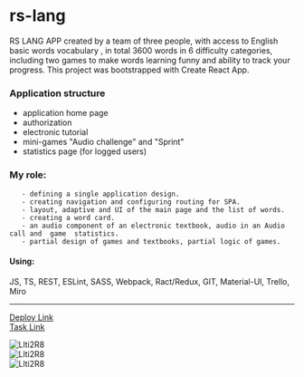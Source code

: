 # rs-lang #

RS LANG APP created by a team of three people, with access to English basic words vocabulary , in total 3600 words in 6 difficulty categories, including two games to make words learning funny and ability to track your progress. This project was bootstrapped with Create React App.
### Application structure ###     
* application home page
* authorization
* electronic tutorial
* mini-games "Audio challenge" and "Sprint"
* statistics page (for logged users)

### My role:  ###   
       - defining a single application design. 
       - creating navigation and configuring routing for SPA. 
       - layout, adaptive and UI of the main page and the list of words.
       - creating a word card.
       - an audio component of an electronic textbook, audio in an Audio call and  game  statistics. 
       - partial design of games and textbooks, partial logic of games.
#### Using:  ####   
JS, TS, REST, ESLint, SASS, Webpack, Ract/Redux, GIT, Material-UI, Trello, Miro

- - - -    
[Deploy Link](https://weranika.github.io/rs-lang/)    
[Task Link](https://github.com/rolling-scopes-school/tasks/blob/master/tasks/stage-2/rs-lang/rslang.md)    

![Llti2R8](https://i.imgur.com/oW1VSsz.png)    
![Llti2R8](https://i.imgur.com/wDQ4Hnt.png)    
![Llti2R8](https://i.imgur.com/DZMBh7c.png)    
